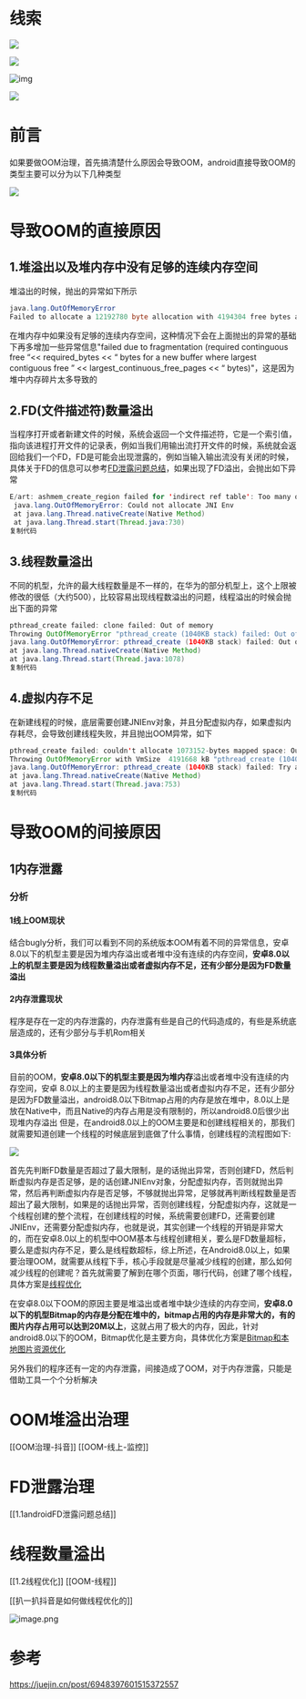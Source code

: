 # 线索
![](http://wupan.dns.army:5000/wupan/Typora-Picgo-Gitee/raw/branch/master/img/20210808155303.png)


![](http://wupan.dns.army:5000/wupan/Typora-Picgo-Gitee/raw/branch/master/img/202403112148310.png)

![img](http://wupan.dns.army:5000/wupan/Typora-Picgo-Gitee/raw/branch/master/img/20210622140340.png)

![](http://wupan.dns.army:5000/wupan/Typora-Picgo-Gitee/raw/branch/master/img/20210731223143.png)

# 前言
如果要做OOM治理，首先搞清楚什么原因会导致OOM，android直接导致OOM的类型主要可以分为以下几种类型

![](http://wupan.dns.army:5000/wupan/Typora-Picgo-Gitee/raw/branch/master/img/202403112149005.png)

# 导致OOM的直接原因

## 1.堆溢出以及堆内存中没有足够的连续内存空间
堆溢出的时候，抛出的异常如下所示

```java
java.lang.OutOfMemoryError
Failed to allocate a 12192780 byte allocation with 4194304 free bytes and 6MB until OOM    
```

在堆内存中如果没有足够的连续内存空间，这种情况下会在上面抛出的异常的基础下再多增加一些异常信息"failed due to fragmentation (required continguous free “<< required_bytes << “ bytes for a new buffer where largest contiguous free ” << largest_continuous_free_pages << “ bytes)"，这是因为堆中内存碎片太多导致的

## 2.FD(文件描述符)数量溢出
当程序打开或者新建文件的时候，系统会返回一个文件描述符，它是一个索引值，指向该进程打开文件的记录表，例如当我们用输出流打开文件的时候，系统就会返回给我们一个FD，FD是可能会出现泄露的，例如当输入输出流没有关闭的时候，具体关于FD的信息可以参考[FD泄露问题总结](https://blog.csdn.net/ws6013480777777/article/details/84594116)，如果出现了FD溢出，会抛出如下异常

```java
E/art: ashmem_create_region failed for 'indirect ref table': Too many open files
 java.lang.OutOfMemoryError: Could not allocate JNI Env
 at java.lang.Thread.nativeCreate(Native Method)
 at java.lang.Thread.start(Thread.java:730)
复制代码
```

## 3.线程数量溢出
不同的机型，允许的最大线程数量是不一样的，在华为的部分机型上，这个上限被修改的很低（大约500），比较容易出现线程数溢出的问题，线程溢出的时候会抛出下面的异常

```java
pthread_create failed: clone failed: Out of memory
Throwing OutOfMemoryError "pthread_create (1040KB stack) failed: Out of memory"
java.lang.OutOfMemoryError: pthread_create (1040KB stack) failed: Out of memory
at java.lang.Thread.nativeCreate(Native Method)
at java.lang.Thread.start(Thread.java:1078)
复制代码
```

## 4.虚拟内存不足
在新建线程的时候，底层需要创建JNIEnv对象，并且分配虚拟内存，如果虚拟内存耗尽，会导致创建线程失败，并且抛出OOM异常，如下

```java
pthread_create failed: couldn't allocate 1073152-bytes mapped space: Out of memory
Throwing OutOfMemoryError with VmSize  4191668 kB "pthread_create (1040KB stack) failed: Try again"
java.lang.OutOfMemoryError: pthread_create (1040KB stack) failed: Try again
at java.lang.Thread.nativeCreate(Native Method)
at java.lang.Thread.start(Thread.java:753)
复制代码
```

# 导致OOM的间接原因

## 1内存泄露

### 分析

####  1线上OOM现状

结合bugly分析，我们可以看到不同的系统版本OOM有着不同的异常信息，安卓8.0以下的机型主要是因为堆内存溢出或者堆中没有连续的内存空间，**安卓8.0以上的机型主要是因为线程数量溢出或者虚拟内存不足，还有少部分是因为FD数量溢出**

####  2内存泄露现状

程序是存在一定的内存泄露的，内存泄露有些是自己的代码造成的，有些是系统底层造成的，还有少部分与手机Rom相关

#### 3具体分析

目前的OOM，**安卓8.0以下的机型主要是因为堆内存**溢出或者堆中没有连续的内存空间，安卓   8.0以上的主要是因为线程数量溢出或者虚拟内存不足，还有少部分是因为FD数量溢出，android8.0以下Bitmap占用的内存是放在堆中，8.0以上是放在Native中，而且Native的内存占用是没有限制的，所以android8.0后很少出现堆内存溢出
 但是，在android8.0以上的OOM主要是和创建线程相关的，那我们就需要知道创建一个线程的时候底层到底做了什么事情，创建线程的流程图如下:

![](http://wupan.dns.army:5000/wupan/Typora-Picgo-Gitee/raw/branch/master/img/202403112149428.png)

首先先判断FD数量是否超过了最大限制，是的话抛出异常，否则创建FD，然后判断虚拟内存是否足够，是的话创建JNIEnv对象，分配虚拟内存，否则就抛出异常，然后再判断虚拟内存是否足够，不够就抛出异常，足够就再判断线程数量是否超出了最大限制，如果是的话抛出异常，否则创建线程，分配虚拟内存，这就是一个线程创建的整个流程，在创建线程的时候，系统需要创建FD，还需要创建JNIEnv，还需要分配虚拟内存，也就是说，其实创建一个线程的开销是非常大的，而在安卓8.0以上的机型中OOM基本与线程创建相关，要么是FD数量超标，要么是虚拟内存不足，要么是线程数超标，综上所述，在Android8.0以上，如果要治理OOM，就需要从线程下手，核心手段就是尽量减少线程的创建，那么如何减少线程的创建呢？首先就需要了解到在哪个页面，哪行代码，创建了哪个线程，具体方案是[线程优化](https://juejin.cn/post/6948388639105613837)

在安卓8.0以下OOM的原因主要是堆溢出或者堆中缺少连续的内存空间，**安卓8.0以下的机型Bitmap的内存是分配在堆中的，bitmap占用的内存是非常大的，有的图片内存占用可以达到20M以上**，这就占用了极大的内存，因此，针对android8.0以下的OOM，Bitmap优化是主要方向，具体优化方案是[Bitmap和本地图片资源优化](https://juejin.cn/post/6948393362114215973)

另外我们的程序还有一定的内存泄露，间接造成了OOM，对于内存泄露，只能是借助工具一个个分析解决

# OOM堆溢出治理
[[OOM治理-抖音]]
[[OOM-线上-监控]]


# FD泄露治理
[[1.1androidFD泄露问题总结]]


# 线程数量溢出
[[1.2线程优化]]
[[OOM-线程]]

[[扒一扒抖音是如何做线程优化的]]

![image.png](http://wupan.dns.army:5000/wupan/Typora-Picgo-Gitee/raw/branch/master/img/202303270846022.png)


# 参考
https://juejin.cn/post/6948397601515372557

